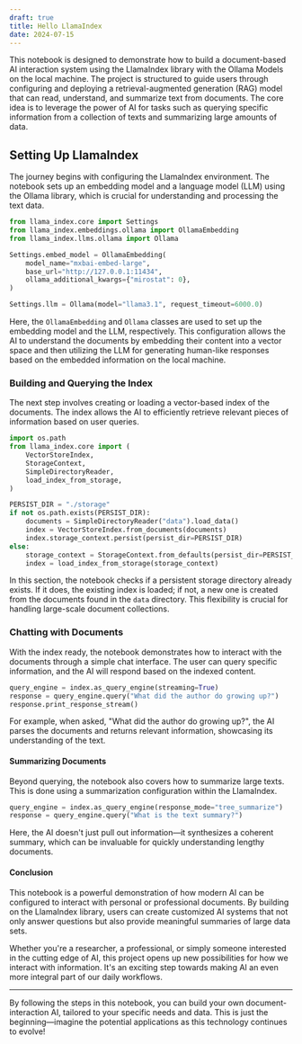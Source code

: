 ```yaml
---
draft: true
title: Hello LlamaIndex
date: 2024-07-15
---
```


This notebook is designed to demonstrate how to build a document-based AI interaction system using the LlamaIndex library with the Ollama Models on the local machine. The project is structured to guide users through configuring and deploying a retrieval-augmented generation (RAG) model that can read, understand, and summarize text from documents. The core idea is to leverage the power of AI for tasks such as querying specific information from a collection of texts and summarizing large amounts of data.

## Setting Up LlamaIndex

The journey begins with configuring the LlamaIndex environment. The notebook sets up an embedding model and a language model (LLM) using the Ollama library, which is crucial for understanding and processing the text data.

```python
from llama_index.core import Settings
from llama_index.embeddings.ollama import OllamaEmbedding
from llama_index.llms.ollama import Ollama

Settings.embed_model = OllamaEmbedding(
    model_name="mxbai-embed-large",
    base_url="http://127.0.0.1:11434",
    ollama_additional_kwargs={"mirostat": 0},
)

Settings.llm = Ollama(model="llama3.1", request_timeout=6000.0)
```

Here, the `OllamaEmbedding` and `Ollama` classes are used to set up the embedding model and the LLM, respectively. This configuration allows the AI to understand the documents by embedding their content into a vector space and then utilizing the LLM for generating human-like responses based on the embedded information on the local machine.


### Building and Querying the Index

The next step involves creating or loading a vector-based index of the documents. The index allows the AI to efficiently retrieve relevant pieces of information based on user queries.

```python
import os.path
from llama_index.core import (
    VectorStoreIndex,
    StorageContext,
    SimpleDirectoryReader,
    load_index_from_storage,
)

PERSIST_DIR = "./storage"
if not os.path.exists(PERSIST_DIR):
    documents = SimpleDirectoryReader("data").load_data()
    index = VectorStoreIndex.from_documents(documents)
    index.storage_context.persist(persist_dir=PERSIST_DIR)
else:
    storage_context = StorageContext.from_defaults(persist_dir=PERSIST_DIR)
    index = load_index_from_storage(storage_context)
```

In this section, the notebook checks if a persistent storage directory already exists. If it does, the existing index is loaded; if not, a new one is created from the documents found in the `data` directory. This flexibility is crucial for handling large-scale document collections.

### Chatting with Documents

With the index ready, the notebook demonstrates how to interact with the documents through a simple chat interface. The user can query specific information, and the AI will respond based on the indexed content.

```python
query_engine = index.as_query_engine(streaming=True)
response = query_engine.query("What did the author do growing up?")
response.print_response_stream()
```

For example, when asked, "What did the author do growing up?", the AI parses the documents and returns relevant information, showcasing its understanding of the text.

#### Summarizing Documents

Beyond querying, the notebook also covers how to summarize large texts. This is done using a summarization configuration within the LlamaIndex.

```python
query_engine = index.as_query_engine(response_mode="tree_summarize")
response = query_engine.query("What is the text summary?")
```

Here, the AI doesn't just pull out information—it synthesizes a coherent summary, which can be invaluable for quickly understanding lengthy documents.

#### Conclusion

This notebook is a powerful demonstration of how modern AI can be configured to interact with personal or professional documents. By building on the LlamaIndex library, users can create customized AI systems that not only answer questions but also provide meaningful summaries of large data sets.

Whether you're a researcher, a professional, or simply someone interested in the cutting edge of AI, this project opens up new possibilities for how we interact with information. It's an exciting step towards making AI an even more integral part of our daily workflows.

---

By following the steps in this notebook, you can build your own document-interaction AI, tailored to your specific needs and data. This is just the beginning—imagine the potential applications as this technology continues to evolve!